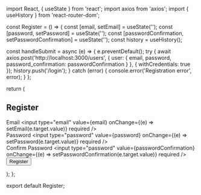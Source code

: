 import React, { useState } from 'react';
import axios from 'axios';
import { useHistory } from 'react-router-dom';

const Register = () => {
  const [email, setEmail] = useState('');
  const [password, setPassword] = useState('');
  const [passwordConfirmation, setPasswordConfirmation] = useState('');
  const history = useHistory();

  const handleSubmit = async (e) => {
    e.preventDefault();
    try {
      await axios.post('http://localhost:3000/users', { user: { email, password, password_confirmation: passwordConfirmation } }, { withCredentials: true });
      history.push('/login');
    } catch (error) {
      console.error('Registration error', error);
    }
  };

  return (
    <form onSubmit={handleSubmit}>
      <h2>Register</h2>
      <div>
        <label>Email</label>
        <input type="email" value={email} onChange={(e) => setEmail(e.target.value)} required />
      </div>
      <div>
        <label>Password</label>
        <input type="password" value={password} onChange={(e) => setPassword(e.target.value)} required />
      </div>
      <div>
        <label>Confirm Password</label>
        <input type="password" value={passwordConfirmation} onChange={(e) => setPasswordConfirmation(e.target.value)} required />
      </div>
      <button type="submit">Register</button>
    </form>
  );
};

export default Register;
